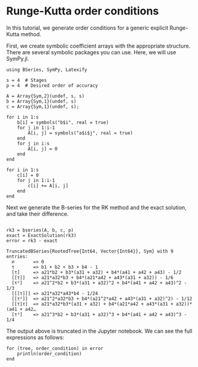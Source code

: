 # Runge-Kutta order conditions

In this tutorial, we generate order conditions for a generic explicit Runge-Kutta method.

First, we create symbolic coefficient arrays with the appropriate structure.
There are several symbolic packages you can use. Here, we will use SymPy.jl.


```@example bseries-RK-order-conditions
using BSeries, SymPy, Latexify

s = 4  # Stages
p = 4  # Desired order of accuracy

A = Array{Sym,2}(undef, s, s)
b = Array{Sym,1}(undef, s)
c = Array{Sym,1}(undef, s);
```


```@example bseries-RK-order-conditions
for i in 1:s
    b[i] = symbols("b$i", real = true)
    for j in 1:i-1
        A[i, j] = symbols("a$i$j", real = true)
    end
    for j in i:s
        A[i, j] = 0
    end
end

for i in 1:s
    c[i] = 0
    for j in 1:i-1
        c[i] += A[i, j]
    end
end
```

Next we generate the B-series for the RK method and the exact solution, and take their difference.


```@example bseries-RK-order-conditions

rk3 = bseries(A, b, c, p)
exact = ExactSolution(rk3)
error = rk3 - exact
```




    TruncatedBSeries{RootedTree{Int64, Vector{Int64}}, Sym} with 9 entries:
      ∅       => 0
      τ       => b1 + b2 + b3 + b4 - 1
      [τ]     => a21*b2 + b3*(a31 + a32) + b4*(a41 + a42 + a43) - 1/2
      [[τ]]   => a21*a32*b3 + b4*(a21*a42 + a43*(a31 + a32)) - 1/6
      [τ²]    => a21^2*b2 + b3*(a31 + a32)^2 + b4*(a41 + a42 + a43)^2 - 1/3
      [[[τ]]] => a21*a32*a43*b4 - 1/24
      [[τ²]]  => a21^2*a32*b3 + b4*(a21^2*a42 + a43*(a31 + a32)^2) - 1/12
      [[τ]τ]  => a21*a32*b3*(a31 + a32) + b4*(a21*a42 + a43*(a31 + a32))*(a41 + a42…
      [τ³]    => a21^3*b2 + b3*(a31 + a32)^3 + b4*(a41 + a42 + a43)^3 - 1/4



The output above is truncated in the Jupyter notebook.  We can see the full expressions as follows:


```@example bseries-RK-order-conditions
for (tree, order_condition) in error
    println(order_condition)
end
```

